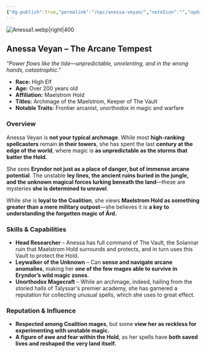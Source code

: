 ```yaml
---
{"dg-publish":true,"permalink":"/npc/anessa-veyan/","noteIcon":"","updated":"2025-02-23T09:43:08.000-08:00"}
---
```


![Anessa1.webp|right|400](/img/user/zz.%20Behind%20the%20Scenes/Resources/NPC%20Portrait/Anessa1.webp)
## **Anessa Veyan – The Arcane Tempest**

_"Power flows like the tide—unpredictable, unrelenting, and in the wrong hands, catastrophic."_

- **Race:** High Elf
- **Age:** Over 200 years old
- **Affiliation:** Maelstrom Hold
- **Titles:** Archmage of the Maelstrom, Keeper of The Vault
- **Notable Traits:** Frontier arcanist, unorthodox in magic and warfare

### **Overview**

Anessa Veyan is **not your typical archmage**. While most **high-ranking spellcasters** remain **in their towers**, she has spent the last **century at the edge of the world**, where magic is **as unpredictable as the storms that batter the Hold.**

She sees **Eryndor not just as a place of danger, but of immense arcane potential**. The unstable **ley lines, the ancient ruins buried in the jungle, and the unknown magical forces lurking beneath the land**—these are mysteries **she is determined to unravel**.

While she is **loyal to the Coalition**, she views **Maelstrom Hold as something greater than a mere military outpost**—she believes it is **a key to understanding the forgotten magic of Ärd.**

### **Skills & Capabilities**

- **Head Researcher** – Anessa has full command of The Vault, the Solannar ruin that Maelstrom Hold surrounds and protects, and in turn uses this Vault to protect the Hold.   
- **Leywalker of the Unknown** – Can **sense and navigate arcane anomalies**, making her **one of the few mages able to survive in Eryndor’s wild magic zones**.  
- **Unorthodox Magecraft** – While an archmage, indeed, hailing from the storied halls of Talyssar's premier academy, she has garnered a reputation for collecting unusual spells, which she uses to great effect. 

### **Reputation & Influence**

- **Respected among Coalition mages**, but some **view her as reckless for experimenting with unstable magic.**
- **A figure of awe and fear within the Hold**, as her spells have **both saved lives and reshaped the very land itself.**